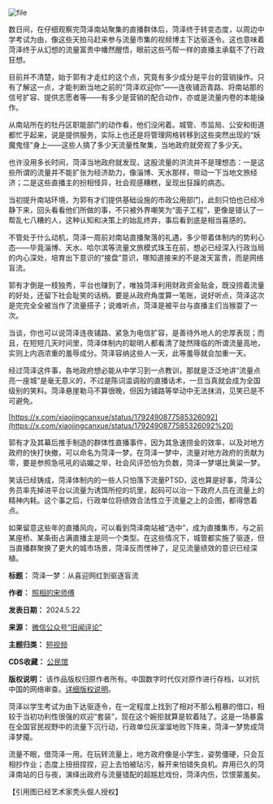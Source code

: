 ![file](https://chinadigitaltimes.net/chinese/files/2024/05/image-1716313006435.png)


数日间，在仔细观察完菏泽南站聚集的直播群体后，菏泽终于转变态度，以周边中学考试为由，像这些天拍马赶来参与流量市集的视频博主下达驱逐令。这也意味着菏泽终于从幻想的流量富贵中幡然醒悟，眼前这些丐帮一样的直播主承载不了行政狂想。‍‍‍‍‍‍‍‍‍


目前并不清楚，始于郭有才走红的这个点，究竟有多少成分是平台的营销操作。只有了解这一点，才能判断当地之前的“菏泽欢迎你”——连夜铺沥青路、将南站那的信号扩容、提供志愿者等——有多少是营销的配合动作，亦或是流量内卷的本能操作。‍‍‍‍‍‍‍‍‍‍‍‍‍‍‍‍‍‍‍‍‍‍‍‍


从南站所在的牡丹区职能部门的动作看，他们没闲着。城管、市监局、公安和街道都忙乎起来，说是提供服务，实际上也还是将管理网格转移到这些突然出现的“妖魔鬼怪”身上——这些人搞了多少天流量性聚集，当地政府就旁观了多少天。‍‍‍‍‍‍‍‍‍‍‍‍‍‍‍‍‍



也许没用多长时间，菏泽当地政府就发现，这股流量的洪流并不是理想态：一是这些所谓的流量并不能扩张为经济助力，像淄博、天水那样，带动一下当地文旅经济；二是这些直播主的扮相怪异，社会观感糟糕，呈现出狂躁的病态。‍‍‍‍‍‍‍‍‍‍‍‍


当初提升南站环境，为郭有才们提供基础设施的市政公用部门，此刻只怕也已经冷静下来，回头看看他们所做的事，不只被外界嘲笑为“面子工程”，更像是错认了一帮乱七八糟的人，这种认知和决策上的始乱终弃，事后看到底是相当喜感的。‍‍‍‍‍‍‍‍‍‍


不管处于什么动机，菏泽一周前对南站直播聚落的礼遇，多少带着体制内的势利心态——毕竟淄博、天水、哈尔滨等流量文旅模式珠玉在前，想必已经深入行政当局的内心深处，培育出下意识的“接盘”意识，哪知道接来的不是泼天富贵，而是网络盲流。‍‍‍‍‍‍‍‍‍‍‍‍‍‍‍‍‍‍‍‍‍‍‍



郭有才倒是一枝独秀，平台也赚到了，唯独菏泽利用财政资金贴金，既没捞着流量的好处，还留下社会耻笑的话柄。要是从政府角度算一笔账，说好听点，菏泽这次是完完全全被当作了流量搭子；说难听点，菏泽是被平台与直播主们当猴耍了一次。‍‍‍‍‍‍‍‍‍‍‍‍‍‍‍‍‍‍‍‍‍


当谈，你也可以说菏泽连夜铺路、紧急为电信扩容，是善待外地人的忠厚表现；而且，在短短几天时间里，菏泽体制内的聪明人都看清了陡然降临的所谓流量高地，实则上内涵浓重的羞辱成分。菏泽容纳这些人一天，此等羞辱就会加重一天。


经过菏泽这件事，各地政府想必能从中学习到一点教训，那就是泛泛地讲“流量点亮一座城”是毫无意义的，不过是陈词滥调般的直播话术，一旦当真就会成为全国级别的笑料。菏泽悬崖勒马不算很晚，但因为铺路等举动中无法抹消，见笑已是不可避免。


[https://x.com/xiaojingcanxue/status/1792490877585326092](https://x.com/xiaojingcanxue/status/1792490877585326092%20) 


郭有才及其幕后推手制造的群体性直播事件，因为其急速捞金的效率，以及对地方政府的快打快撤，可以命名为菏泽一梦。在菏泽一梦中，流量对地方政府的贡献为零，要是参照急吼吼的谄媚之举，社会风评恐怕为负数，菏泽一梦堪比黄粱一梦。‍‍‍‍‍‍‍‍‍‍‍‍


笑话已经铸成，菏泽体制内的一些人只怕落下流量PTSD，这也算是好事，菏泽公务员率先掉进平台以流量为诱饵所挖的坑里，起码可以治一下政府人员在流量上的精神内耗。这个事之后，行政单位将绩效合法性立于流量之上的企图，都得悠着点。‍‍‍‍‍‍‍‍‍‍‍‍‍‍‍‍‍‍


如果留意这些年的直播风向，可以看到菏泽南站被“选中”，成为直播集市，与之前某座桥、某条街占满直播主是同一个类型。在这些情况下，城管都实施了驱逐，但当直播群聚换了更大的城市场景，菏泽反而愣神了，足见流量绩效的意识已经深植。‍‍‍‍‍‍‍‍‍‍‍‍‍‍‍‍




**标题：** 菏泽一梦：从喜迎网红到驱逐盲流  

**作者：** [照相的宋师傅](https://chinadigitaltimes.net/space/旧闻评论)  

**发表日期：** 2024.5.22  

**来源：** [微信公众号“旧闻评论”](https://web.archive.org/web/https://mp.weixin.qq.com/s/YjCYFqs0Mo68Y1T9V20BvQ)  

**主题归类：** [短视频](https://chinadigitaltimes.net/space/短视频)  

**CDS收藏：** [公民馆](https://chinadigitaltimes.net/space/%E5%85%AC%E6%B0%91%E9%A6%86)  

**版权说明：** 该作品版权归原作者所有。中国数字时代仅对原作进行存档，以对抗中国的网络审查。[详细版权说明](https://chinadigitaltimes.net/chinese/copyright)。


菏泽以学生考试为由下达驱逐令，在一定程度上找到了相对不那么粗暴的借口，相较于当初功利性很强的欢迎“套装”，现在这个婉拒就算是软着陆了。这是一场暴露在全国官民视野中的流量下沉行动，行政单位灰溜溜地败下阵来，菏泽一梦势成菏泽梦魇。‍‍‍‍‍‍‍‍‍‍‍


流量不眠，借菏泽一用。在玩转流量上，地方政府像是小学生，姿势僵硬，只会互相抄作业；态度上扭扭捏捏，迎上去怕被玷污，躲开来怕错失良机。弃用已久的菏泽南站的日与夜，演绎出政府与流量错配的超尴尬戏份，菏泽内伤，饮恨蒙羞矣。‍‍‍‍‍‍‍‍‍‍‍‍‍‍‍‍‍‍‍‍‍‍‍


【引用图已经艺术家秃头倔人授权】

